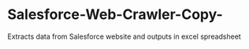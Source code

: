 # Salesforce-Web-Crawler-Copy-
Extracts data from Salesforce website and outputs in excel spreadsheet
